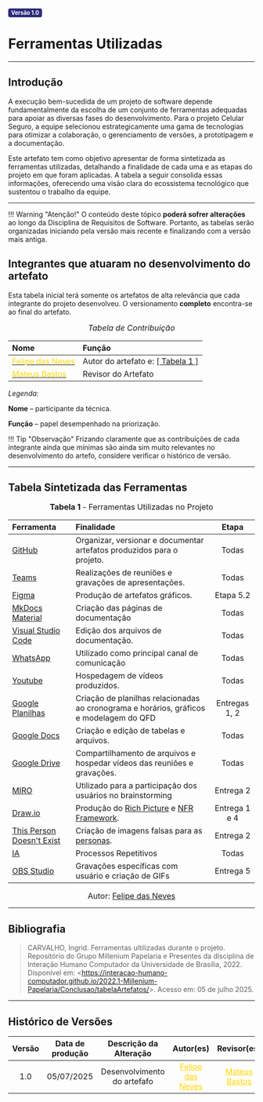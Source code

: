 <span style="background-color:#2c2c7c; color:white; font-size:0.8em; font-weight: bold; padding:2px 6px; border-radius:4px;">Versão 1.0</span>

# Ferramentas Utilizadas

---

## Introdução

A execução bem-sucedida de um projeto de software depende fundamentalmente da escolha de um conjunto de ferramentas adequadas para apoiar as diversas fases do desenvolvimento. Para o projeto Celular Seguro, a equipe selecionou estrategicamente uma gama de tecnologias para otimizar a colaboração, o gerenciamento de versões, a prototipagem e a documentação.

Este artefato tem como objetivo apresentar de forma sintetizada as ferramentas utilizadas, detalhando a finalidade de cada uma e as etapas do projeto em que foram aplicadas. A tabela a seguir consolida essas informações, oferecendo uma visão clara do ecossistema tecnológico que sustentou o trabalho da equipe.

---

!!! Warning "Atenção!"
    O conteúdo deste tópico **poderá sofrer alterações** ao longo da Disciplina de Requisitos de Software. Portanto, as tabelas serão organizadas iniciando pela versão mais recente e finalizando com a versão mais antiga.

## Integrantes que atuaram no desenvolvimento do artefato

Esta tabela inicial terá somente os artefatos de alta relevância que cada integrante do projeto desenvolveu. O versionamento **completo** encontra-se ao final do artefato.

<font size="3"><p style="text-align: center">_Tabela de Contribuição_</p></font>

| Nome | Função |
| :--- | :--- |
| [<span style="color:gold;">Felipe das Neves</span>](https://github.com/FelipeFreire-gf) | Autor do artefato e: [[ Tabela 1 ]](https://requisitos-de-software.github.io/2025.1-CelularSeguro/documento-entrega-final/sintetizacao-ferramentas/#tabela-sintetizada-das-ferramentas)|
| [<span style="color:gold;">Mateus Bastos</span>](https://github.com/MateuSansete) | Revisor do Artefato |

*Legenda:* 

**Nome** – participante da técnica. 

**Função** – papel desempenhado na priorização. 

!!! Tip "Observação"
    Frizando claramente que as contribuições de cada integrante ainda que mínimas são ainda sim muito relevantes no desenvolvimento do artefo, considere verificar o histórico de versão. 

---

## Tabela Sintetizada das Ferramentas

<font size="3"><p style="text-align: center"><b>Tabela 1</b> - Ferramentas Utilizadas no Projeto</p></font>

| Ferramenta | Finalidade | Etapa |
| :--- | :--- | :---: |
| [GitHub](https://github.com/) | Organizar, versionar e documentar artefatos produzidos para o projeto. | Todas |
| [Teams](https://www.microsoft.com/pt-br/microsoft-teams/group-chat-software) | Realizações de reuniões e gravações de apresentações. | Todas |
| [Figma](https://www.figma.com/) | Produção de artefatos gráficos. | Etapa 5.2 |
| [MkDocs Material](https://www.mkdocs.org/) | Criação das páginas de documentação | Todas |
| [Visual Studio Code](https://code.visualstudio.com/) | Edição dos arquivos de documentação. | Todas |
| [WhatsApp](https://www.whatsapp.com/) | Utilizado como principal canal de comunicação | Todas |
| [Youtube](https://www.youtube.com/) | Hospedagem de vídeos produzidos. | Todas |
| [Google Planilhas](https://www.google.com/sheets/about/) | Criação de planilhas relacionadas ao cronograma e horários, gráficos e modelagem do QFD  | Entregas 1, 2  |
| [Google Docs](https://www.google.com/docs/about/) | Criação e edição de tabelas e arquivos. | Todas |
| [Google Drive](https://www.google.com/drive/) | Compartilhamento de arquivos e hospedar vídeos das reuniões e gravações. | Todas |
| [MIRO](https://miro.com/pt/login/) | Utilizado para a participação dos usuários no brainstorming | Entrega 2 |
| [Draw.io](https://app.diagrams.net/) | Produção do [Rich Picture](https://requisitos-de-software.github.io/2025.1-CelularSeguro/pre-rastreabilidade/rich_picture/) e [NFR Framework](https://requisitos-de-software.github.io/2025.1-CelularSeguro/documento-modelagem/Agil/NR_Framework/). | Entrega 1 e 4 |
| [This Person Doesn't Exist](https://www.thispersondoesnotexist.com/) | Criação de imagens falsas para as [personas](https://requisitos-de-software.github.io/2025.1-CelularSeguro/elicitacao/personas/). | Entrega 2 |
| [IA](https://chatgpt.com) | Processos Repetitivos | Todas |
| [OBS Studio](https://obsproject.com/pt-br) | Gravações específicas com usuário e criação de GIFs | Entrega 5 |


<font size="3"><p style="text-align: center">Autor: [Felipe das Neves](https://github.com/FelipeFreire-gf)</p></font>


---

## Bibliografia

> CARVALHO, Ingrid. Ferramentas ultilizadas durante o projeto. Repositório do Grupo Millenium Papelaria e Presentes da disciplina de Interação Humano Computador da Universidade de Brasília, 2022. Disponível em: <<https://interacao-humano-computador.github.io/2022.1-Millenium-Papelaria/Conclusao/tabelaArtefatos/>>. Acesso em: 05 de julho 2025.


---

## Histórico de Versões 

| Versão | Data de produção   | Descrição da Alteração                               | Autor(es)             | Revisor(es)      |Data de Revisão |
| :----: | :----------------: | :--------------------------------------------------: | :-------------------: | :-------------:  |  :-----------: |
| 1.0    | 05/07/2025 | Desenvolvimento do artefafo | <a style="color:gold;" href="https://github.com/FelipeFreire-gf" target="_blank">Felipe das Neves</a> | <a style="color:gold;" href="https://github.com/MateuSansete" target="_blank">Mateus Bastos</a>| 05/07/2025|